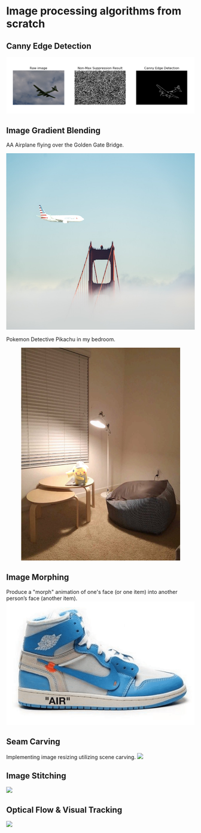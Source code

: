# Image processing algorithms from scratch

## Canny Edge Detection
![](Canny_edge_detection/edge_detection_output/3096_edge.png)

## Image Gradient Blending
AA Airplane flying over the Golden Gate Bridge. 
<p align="center">
<img src="Image_gradient_blending/output/3_Blend.jpg" width="708" height="470">
</p>

Pokemon Detective Pikachu in my bedroom. 
<p align="center">
<img src="Image_gradient_blending/output/4_Blend.jpg" width="425" height="567">
</p>

## Image Morphing
Produce a "morph" animation of one's face (or one item) into another person’s face (another item).
![](Image_morphing/shoes.gif)


## Seam Carving
Implementing image resizing utilizing scene carving.
![](Seam_carving/output_Philly.gif)

## Image Stitching
![](Image_Stitching/image_stitching_output/stitched2.jpg)

## Optical Flow & Visual Tracking
![](Optical_flow_and_visual_tracking/easy.gif)

